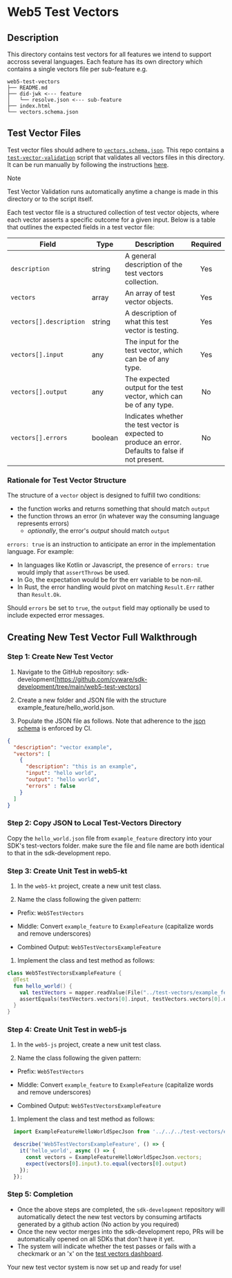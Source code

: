 # Web5 Test Vectors

## Description

This directory contains test vectors for all features we intend to support accross several languages. Each feature has its own directory which contains a single vectors file per sub-feature e.g.

```text
web5-test-vectors
├── README.md
├── did-jwk <--- feature
│   └── resolve.json <--- sub-feature
├── index.html
└── vectors.schema.json
```

## Test Vector Files

Test vector files should adhere to [`vectors.schema.json`]('./vectors.schema.json'). This repo contains a [`test-vector-validation`]('../scripts/test-vector-validation') script that validates all vectors files in this directory. It can be run manually by following the instructions [here](../scripts/test-vector-validation/README.md).

> [!NOTE]
> Test Vector Validation runs automatically anytime a change is made in this directory or to the script itself.

Each test vector file is a structured collection of test vector objects, where each vector asserts a specific outcome for a given input. Below is a table that outlines the expected fields in a test vector file:

| Field                   | Type    | Description                                                                                          | Required |
| ----------------------- | ------- | ---------------------------------------------------------------------------------------------------- | :------: |
| `description`           | string  | A general description of the test vectors collection.                                                |   Yes    |
| `vectors`               | array   | An array of test vector objects.                                                                     |   Yes    |
| `vectors[].description` | string  | A description of what this test vector is testing.                                                   |   Yes    |
| `vectors[].input`       | any     | The input for the test vector, which can be of any type.                                             |   Yes    |
| `vectors[].output`      | any     | The expected output for the test vector, which can be of any type.                                   |    No    |
| `vectors[].errors`      | boolean | Indicates whether the test vector is expected to produce an error. Defaults to false if not present. |    No    |

### Rationale for Test Vector Structure

The structure of a `vector` object is designed to fulfill two conditions:

* the function works and returns something that should match `output`
* the function throws an error (in whatever way the consuming language represents errors)
  * _optionally_, the error's _output_ should match `output`

`errors: true` is an instruction to anticipate an error in the implementation language. For example:

* In languages like Kotlin or Javascript, the presence of `errors: true` would imply that `assertThrows` be used.
* In Go, the expectation would be for the err variable to be non-nil.
* In Rust, the error handling would pivot on matching `Result.Err` rather than `Result.Ok`.

Should `errors` be set to `true`, the `output` field may optionally be used to include expected error messages.

## Creating New Test Vector Full Walkthrough

### Step 1: Create New Test Vector

1. Navigate to the GitHub repository: sdk-development[https://github.com/cyware/sdk-development/tree/main/web5-test-vectors]

2. Create a new folder and JSON file with the structure example_feature/hello_world.json.

3. Populate the JSON file as follows. Note that adherence to the [json schema](./vectors.schema.json) is enforced by CI.

```json
{
  "description": "vector example",
  "vectors": [
    {
      "description": "this is an example",
      "input": "hello world",
      "output": "hello world",
      "errors" : false
    }
  ]
}
```

### Step 2: Copy JSON to Local Test-Vectors Directory

Copy the `hello_world.json` file from `example_feature` directory into your SDK's test-vectors folder. make sure the file
and file name are both identical to that in the sdk-development repo.

### Step 3: Create Unit Test in web5-kt

1. In the `web5-kt` project, create a new unit test class.

1. Name the class following the given pattern:

* Prefix: `Web5TestVectors`

* Middle: Convert `example_feature` to `ExampleFeature` (capitalize words and remove underscores)

* Combined Output: `Web5TestVectorsExampleFeature`

1. Implement the class and test method as follows:

```kt
class Web5TestVectorsExampleFeature {
  @Test
  fun hello_world() {
    val testVectors = mapper.readValue(File("../test-vectors/example_feature/hello_world.json"), typeRef)
    assertEquals(testVectors.vectors[0].input, testVectors.vectors[0].output)
  }
}
```

### Step 4: Create Unit Test in web5-js

1. In the `web5-js` project, create a new unit test class.

1. Name the class following the given pattern:

* Prefix: `Web5TestVectors`

* Middle: Convert `example_feature` to `ExampleFeature` (capitalize words and remove underscores)

* Combined Output: `Web5TestVectorsExampleFeature`

1. Implement the class and test method as follows:

```javascript
  import ExampleFeatureHelloWorldSpecJson from '../../../test-vectors/example_feature/hello_world.json' assert { type: 'json' };

  describe('Web5TestVectorsExampleFeature', () => {
    it('hello_world', async () => {
      const vectors = ExampleFeatureHelloWorldSpecJson.vectors;
      expect(vectors[0].input).to.equal(vectors[0].output)
    });
  });
```

### Step 5: Completion

* Once the above steps are completed, the `sdk-development` repository will automatically detect the new test vectors by consuming artifacts generated by a github action (No action by you required)
* Once the new vector merges into the sdk-development repo, PRs will be automatically opened on all SDKs that don't have it yet.
* The system will indicate whether the test passes or fails with a checkmark or an 'x' on the [test vectors dashboard](https://cyware.github.io/sdk-development/).

Your new test vector system is now set up and ready for use!
